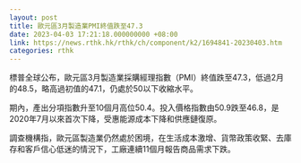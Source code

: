 ```yaml
---
layout: post
title: 歐元區3月製造業PMI終值跌至47.3
date: 2023-04-03 17:21:18.000000000 +08:00
link: https://news.rthk.hk/rthk/ch/component/k2/1694841-20230403.htm
categories: rthk
---
```


標普全球公布，歐元區3月製造業採購經理指數（PMI）終值跌至47.3，低過2月的48.5，略高過初值的47.1，仍處於50以下收縮水平。

期內，產出分項指數升至10個月高位50.4。投入價格指數由50.9跌至46.8，是2020年7月以來首次下降，受惠能源成本下降和供應鏈復原。

調查機構指，歐元區製造業仍然處於困境，在生活成本激增、貨幣政策收緊、去庫存和客戶信心低迷的情況下，工廠連續11個月報告商品需求下跌。
